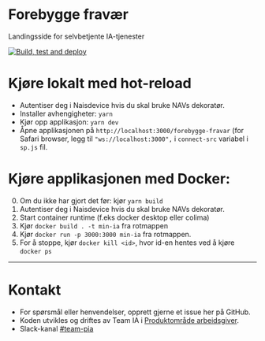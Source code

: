 # Forebygge fravær

Landingsside for selvbetjente IA-tjenester

[![Build, test and deploy](https://github.com/navikt/min-ia/actions/workflows/build-deploy.yaml/badge.svg)](https://github.com/navikt/min-ia/actions/workflows/build-deploy.yaml)

# Kjøre lokalt med hot-reload
- Autentiser deg i Naisdevice hvis du skal bruke NAVs dekoratør.
- Installer avhengigheter: `yarn`
- Kjør opp applikasjon: `yarn dev`
- Åpne applikasjonen på `http://localhost:3000/forebygge-fravar` (for Safari browser, legg til `"ws://localhost:3000",` i `connect-src` variabel i `sp.js` fil.

# Kjøre applikasjonen med Docker:
0. Om du ikke har gjort det før: kjør `yarn build`
1. Autentiser deg i Naisdevice hvis du skal bruke NAVs dekoratør.
2. Start container runtime (f.eks docker desktop eller colima)
3. Kjør `docker build . -t min-ia` fra rotmappen
4. Kjør `docker run -p 3000:3000 min-ia` fra rotmappen.
5. For å stoppe, kjør `docker kill <id>`, hvor id-en hentes ved å kjøre `docker ps`

---

# Kontakt

* For spørsmål eller henvendelser, opprett gjerne et issue her på GitHub.
* Koden utvikles og driftes av Team IA i [Produktområde arbeidsgiver](https://navno.sharepoint.com/sites/intranett-prosjekter-og-utvikling/SitePages/Produktomr%C3%A5de-arbeidsgiver.aspx).
* Slack-kanal [#team-pia](https://nav-it.slack.com/archives/C02DL347ZT2)
